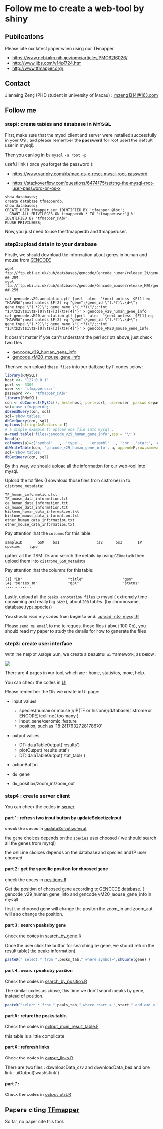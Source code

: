 # Follow me to create a web-tool by shiny 

## Publications

Please cite our latest paper when using our TFmapper

- https://www.ncbi.nlm.nih.gov/pmc/articles/PMC6216026/
- http://www.ijbs.com/v14p1724.htm
- http://www.tfmapper.org/

## Contact

Jianming Zeng (PHD student in university of Macau) : jmzeng1314@163.com 

## Follow me 

### step1: create tables and database in MYSQL

First, make sure that the mysql client and server were installed successfully in your OS , and please remember the **password** for root user( the default user in mysql). 

Then you can log in by  `mysql -u root -p  `  

useful link ( once you forget the password ):

- https://www.variphy.com/kb/mac-os-x-reset-mysql-root-password

- https://stackoverflow.com/questions/6474775/setting-the-mysql-root-user-password-on-os-x

```mysql
show databases; 
create database tfmapperdb;
show databases;
CREATE USER tfmapperuser IDENTIFIED BY 'tfmapper_@Abc';
  GRANT ALL PRIVILEGES ON tfmapperdb.* TO 'tfmapperuser'@'%' IDENTIFIED BY 'tfmapper_@Abc';
FLUSH PRIVILEGES;
```

Now, you just need to use the tfmapperdb and tfmapperuser.

### step2:upload data in to your database

Firstly, we should download the information about genes in human and mouse from [GENCODE](https://www.gencodegenes.org/)

```shell
wget ftp://ftp.ebi.ac.uk/pub/databases/gencode/Gencode_human/release_29/gencode.v29.annotation.gtf.gz ## 38M
wget ftp://ftp.ebi.ac.uk/pub/databases/gencode/Gencode_mouse/release_M20/gencode.vM20.annotation.gtf.gz ## 25M

cat gencode.v29.annotation.gtf |perl -alne  '{next unless  $F[1] eq "HAVANA";next unless $F[2] eq "gene";/gene_id \"(.*?)\.\d+\"; gene_type \"(.*?)\"; gene_name \"(.*?)\"/;print "$3\t$2\t$1\t$F[0]\t$F[3]\t$F[4]"}' > gencode_v29_human_gene_info
cat gencode.vM20.annotation.gtf |perl -alne  '{next unless  $F[1] eq "HAVANA";next unless $F[2] eq "gene";/gene_id \"(.*?)\.\d+\"; gene_type \"(.*?)\"; gene_name \"(.*?)\"/;print "$3\t$2\t$1\t$F[0]\t$F[3]\t$F[4]"}' > gencode_vM20_mouse_gene_info
```

It doesn't matter if you can't understant the perl scripts above, just check two files 

- [gencode_v29_human_gene_info](files/gencode_v29_human_gene_info)
- [gencode_vM20_mouse_gene_info](files/gencode_vM20_mouse_gene_info)

Then we can upload `these files` into our datbase by R codes below:

```r
library(RMySQL)
host <<- "127.0.0.1"
port <<- 3306
user <<- "tfmapperuser"
password <<-  'tfmapper_@Abc'
library(RMySQL)
con <- dbConnect(MySQL(), host=host, port=port, user=user, password=password)
sql="USE tfmapperdb;"
dbSendQuery(con, sql)
sql='show tables;'
dbGetQuery(con, sql)
options(stringsAsFactors = F)
# a simple example to upload one file into mysql .
a=read.table('files/gencode_v29_human_gene_info',sep = '\t')
head(a)
colnames(a)=c('symbol'   ,  'type' ,   'ensembl'   , 'chr' ,'start', 'end' )
dbWriteTable(con, 'gencode_v29_human_gene_info', a, append=F,row.names=F)
sql='show tables;'
dbGetQuery(con, sql) 
```

By this way, we should upload all the information for our web-tool into mysql.

Upload the txt files (I download those files from cistrome) in to `cistrome_metadata`:

```
TF_human_information.txt
TF_mouse_data_information.txt
ca_human_data_information.txt
ca_mouse_data_information.txt
histone_human_data_information.txt
histone_mouse_data_information.txt
other_human_data_information.txt
other_mouse_data_information.txt
```

Pay attention that the `columns` for this table: 

```
sampleID       GSM    bs1                 bs2      bs3       IP species    type
```

gather all the GSM IDs and search the details by using `GEOmetadb` then upload them into `cistrome_GSM_metadata` 

Pay attention that the columns for this table: 

```
[1] "ID"                     "title"                  "gsm"                   
[4] "series_id"              "gpl"                    "status"           
············
```

Lastly, upload all the `peaks annotation files`  to mysql ( extremely time consuming and really big size ), about `200` tables. (by chromosome, database,type,species)

You should read my codes from begin to end: [upload_into_mysql.R](scripts/upload_into_mysql.R)

Please `send me email` to me to request those files ( about 100 Gb),  you should read my paper to study the details for how to generate the files 

### step3: create user interface

With the help of Xiaojie Sun, We create a beautiful `ui` framework, as below :

![](figures/home_page_inputs.png)



There are 4 pages in our tool, which are : home, statistics, more, help.

You can check the codes in [UI](ui.R)

Please remember the `IDs` we create in UI page:

- input values 
  - species(human or mouse )/IP(TF or 	histone)/database(cistrome or ENCODE)/cellline( too many )
  - input_gene/genomic_feature
  - position, such as '18:28176327,28178670'

- output values 
  - DT::dataTableOutput('results') 
  - plotOutput('results_stat')
  - DT::dataTableOutput('stat_table')


-  actionButton 
  - do_gene
  - do_position/zoom_in/zoom_out

### step4 : create server client

You can check the codes in [server](server.R)

#### part 1 : refresh two input button by updateSelectizeInput

check the codes  in [updateSelectizeInput](scripts/updateSelectizeInput.R)

the gene choices  depends on the `species` user choosed ( we should search all the genes from mysql)

 the cellLine choices  depends on the database and species and IP  user choosed

#### part 2 : get the specific position for choosed gene

check the codes  in [positions.R](scripts/positions.R)

Get the position of choosed gene according to GENCODE database. ( gencode_v29_human_gene_info  and  gencode_vM20_mouse_gene_info  in mysql) 

first the choosed gene will change the positon.the zoom_in and zoom_out will also change the position.

#### part 3 :  search peaks by gene

Check the codes in [search_by_gene.R](scripts/search_by_gene.R)

Once the user click the button for searching by gene, we should return the result table( the peaks information).

```r
paste0(" select * from ",peaks_tab," where symbol=",shQuote(gene) ) 
```

#### part 4 :  search peaks by position

Check the codes in [search_by_position.R](scripts/search_by_position.R) 

The similar codes as above, this time we don't search peaks by gene, instead of position.

```r
paste0("select * from ",peaks_tab," where start > ",start," and end < ",end)
```

#### part 5 : reture the peaks table.

Check the codes in [output_main_result_table.R](scripts/output_main_result_table.R)

this table is a little complicate. 

#### part 6 : referesh links

Check the codes in [output_links.R](scripts/output_links.R)

There are  two files : downloadData_csv and  downloadData_bed and  one link : uiOutput('washUlink')  

#### part 7 : 

Check the codes in [output_stat.R](scripts/output_stat.R)





## Papers citing [TFmapper](www.tfmapper.org/)

So far, no paper cite this tool.